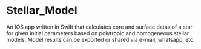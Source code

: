 # Stellar_Model
An IOS app written in Swift that calculates core and surface datas of a star for given initial parameters based on polytropic and homogeneous stellar models. Model results can be exported or shared via e-mail, whatsapp, etc.
